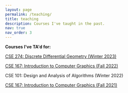 ```yaml
---
layout: page
permalink: /teaching/
title: teaching
description: Courses I've taught in the past.
nav: true
nav_order: 3
---
```


<b>Courses I've TA'd for:</b>
<p><a href="https://cseweb.ucsd.edu/~alchern/teaching/cse274_wi23/">CSE 274: Discrete Differential Geometry (Winter 2023)</a></p>
<p><a href="https://cseweb.ucsd.edu/~alchern/teaching/cse167_fa22/">CSE 167: Introduction to Computer Graphics (Fall 2022)</a></p>
<p>CSE 101: Design and Analysis of Algorithms (Winter 2022)</p>
<p><a href="https://cseweb.ucsd.edu/~alchern/teaching/cse167_fa21/">CSE 167: Introduction to Computer Graphics (Fall 2021)</a></p>
